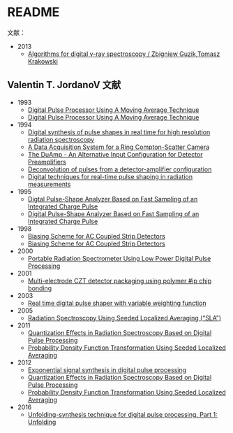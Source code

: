 <!-- README.md --- 
;; 
;; Description: 
;; Author: Hongyi Wu(吴鸿毅)
;; Email: wuhongyi@qq.com 
;; Created: 一 1月  1 00:02:38 2018 (+0800)
;; Last-Updated: 一 1月  1 00:30:34 2018 (+0800)
;;           By: Hongyi Wu(吴鸿毅)
;;     Update #: 3
;; URL: http://wuhongyi.cn -->

# README

文献：

- 2013
	- [Algorithms for digital γ-ray spectroscopy / Zbigniew Guzik,Tomasz Krakowski](http://wuhongyi.cn/HardwareNote/pdf/article/Algorithmsfordigitalγ-rayspectroscopy.pdf)




## Valentin T. JordanoV  文献

- 1993
	- [Digital Pulse Processor Using A Moving Average Technique](http://wuhongyi.cn/HardwareNote/pdf/article/00256658.pdf)
	- [Digital Pulse Processor Using A Moving Average Technique](http://wuhongyi.cn/HardwareNote/pdf/article/00301288.pdf)
- 1994
	- [Digital synthesis of pulse shapes in real time for high resolution radiation spectroscopy](http://wuhongyi.cn/HardwareNote/pdf/article/0000428.pdf)
	- [A Data Acquisition System for a Ring Compton-Scatter Camera](http://wuhongyi.cn/HardwareNote/pdf/article/00281465.pdf)
	- [The DuAmp - An Alternative Input Configuration for Detector Preamplifiers](http://wuhongyi.cn/HardwareNote/pdf/article/00701719.pdf)
	- [Deconvolution of pulses from a detector-amplifier configuration](http://wuhongyi.cn/HardwareNote/pdf/article/Deconvolution_of_pulses_from_a_detector-amplifier_configuration1.pdf)
	- [Digital techniques for real-time pulse shaping in radiation measurements](http://wuhongyi.cn/HardwareNote/pdf/article/Digital_techniques_for_real-time_pulse_shaping_in_radiation_measurements1.pdf)
- 1995
	- [Digtal Pulse-Shape Analyzer Based on Fast Sampling of an Integrated Charge Pulse](http://wuhongyi.cn/HardwareNote/pdf/article/00467893.pdf)
	- [Digital Pulse-Shape Analyzer Based on Fast Sampling of an Integrated Charge Pulse](http://wuhongyi.cn/HardwareNote/pdf/article/00474334.pdf)
- 1998
	- [Biasing Scheme for AC Coupled Strip Detectors](http://wuhongyi.cn/HardwareNote/pdf/article/00672671.pdf)
	- [Biasing Scheme for AC Coupled Strip Detectors](http://wuhongyi.cn/HardwareNote/pdf/article/00682637.pdf)
- 2000
	- [Portable Radiation Spectrometer Using Low Power Digital Pulse Processing](http://wuhongyi.cn/HardwareNote/pdf/article/00842512.pdf)
- 2001
	- [Multi-electrode CZT detector packaging using polymer #ip chip bonding](http://wuhongyi.cn/HardwareNote/pdf/article/1-s2.0-S0168900200009128-main.pdf)
- 2003
	- [Real time digital pulse shaper with variable weighting function](http://wuhongyi.cn/HardwareNote/pdf/article/1-s2.0-S0168900203010945-main.pdf)
- 2005
	- [Radiation Spectroscopy Using Seeded Localized Averaging (“SLA”)](http://wuhongyi.cn/HardwareNote/pdf/article/01596239.pdf)
- 2011
	- [Quantization Effects in Radiation Spectroscopy Based on Digital Pulse Processing](http://wuhongyi.cn/HardwareNote/pdf/article/06172854.pdf)
	- [Probability Density Function Transformation Using Seeded Localized Averaging](http://wuhongyi.cn/HardwareNote/pdf/article/06172859.pdf)
- 2012
	- [Exponential signal synthesis in digital pulse processing](http://wuhongyi.cn/HardwareNote/pdf/article/1-s2.0-S0168900211022510-main.pdf)
	- [Quantization Effects in Radiation Spectroscopy Based on Digital Pulse Processing](http://wuhongyi.cn/HardwareNote/pdf/article/06112193.pdf)
	- [Probability Density Function Transformation Using Seeded Localized Averaging](http://wuhongyi.cn/HardwareNote/pdf/article/06122471.pdf)
- 2016
	- [Unfolding-synthesis technique for digital pulse processing. Part 1: Unfolding](http://wuhongyi.cn/HardwareNote/pdf/article/1-s2.0-S0168900215008694-main.pdf)










<!-- README.md ends here -->
